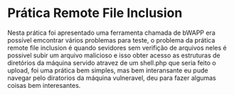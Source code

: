 # Prática Remote File Inclusion

Nesta prática foi apresentado uma ferramenta chamada de bWAPP era possível emcontrar vários problemas para teste, o problema da prática
remote file inclusion é quando sevidores sem verifição de arquivos neles é possivel subir um arquivo malicioso e isso obter acesso as 
estruturas de diretórios da máquina servido atravez de um shell.php que seria feito o upload, foi uma prática bem simples, mas bem 
interansante eu pude navegar pelo diratorios da máquina vulneravel, deu para fazer algumas coisas bem interesantes.
